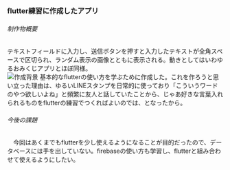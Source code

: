 <h3>flutter練習に作成したアプリ</h3>
<h6>制作物概要</h6>
  テキストフィールドに入力し、送信ボタンを押すと入力したテキストが全角スペースで区切られ、ランダム表示の画像とともに表示される。動きとしてはいわゆるおみくじアプリとほぼ同様。
<br>
<img src=./screen.

<h6>作成背景</h6>
  基本的なflutterの使い方を学ぶために作成した。これを作ろうと思い立った理由は、ゆるいLINEスタンプを日常的に使っており「こういうワードのやつ欲しいよね」と頻繁に友人と話していたことから、じゃあ好きな言葉入れられるものをflutterの練習でつくればよいのでは、となったから。

<h6>今後の課題</h6>
　今回はあくまでもflutterを少し使えるようになることが目的だったので、データベースには手を出していない。firebaseの使い方も学習し、flutterと組み合わせて使えるようにしたい。
